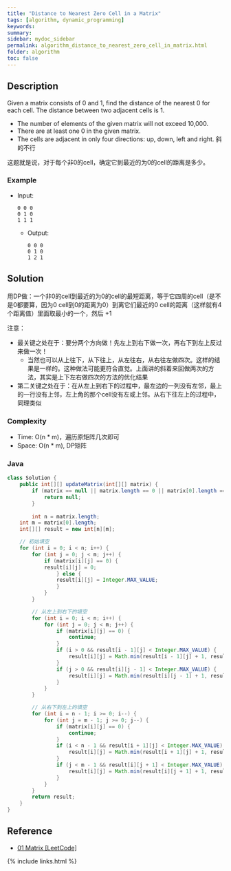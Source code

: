 ```yaml
---
title: "Distance to Nearest Zero Cell in a Matrix"
tags: [algorithm, dynamic_programming]
keywords:
summary:
sidebar: mydoc_sidebar
permalink: algorithm_distance_to_nearest_zero_cell_in_matrix.html
folder: algorithm
toc: false
---
```


## Description
Given a matrix consists of 0 and 1, find the distance of the nearest 0 for each cell. The distance between two adjacent cells is 1.
* The number of elements of the given matrix will not exceed 10,000.
* There are at least one 0 in the given matrix.
* The cells are adjacent in only four directions: up, down, left and right. 斜的不行

这题就是说，对于每个非0的cell，确定它到最近的为0的cell的距离是多少。

### Example
* Input:
  ```
  0 0 0 
  0 1 0
  1 1 1
  ```
  * Output:
    ```
    0 0 0 
    0 1 0
    1 2 1
    ```

## Solution
用DP做：一个非0的cell到最近的为0的cell的最短距离，等于它四周的cell（是不是0都要算，因为0 cell到0的距离为0）到离它们最近的0 cell的距离（这样就有4个距离值）里面取最小的一个，然后 +1

注意：
* 最关键之处在于：要分两个方向做！先左上到右下做一次，再右下到左上反过来做一次！
  * 当然也可以从上往下，从下往上，从左往右，从右往左做四次。这样的结果是一样的。这种做法可能更符合直觉。上面讲的斜着来回做两次的方法，其实是上下左右做四次的方法的优化结果
* 第二关键之处在于：在从左上到右下的过程中，最左边的一列没有左邻，最上的一行没有上邻，左上角的那个cell没有左或上邻。从右下往左上的过程中，同理类似

### Complexity
* Time: O(n * m)，遍历原矩阵几次即可
* Space: O(n * m), DP矩阵

### Java
```java
class Solution {
    public int[][] updateMatrix(int[][] matrix) {
        if (matrix == null || matrix.length == 0 || matrix[0].length == 0) {
            return null;
        }
        
        int n = matrix.length;
	int m = matrix[0].length;
	int[][] result = new int[n][m];

	// 初始填空
	for (int i = 0; i < n; i++) {
	    for (int j = 0; j < m; j++) {
	        if (matrix[i][j] == 0) {
		    result[i][j] = 0;
                } else {
	            result[i][j] = Integer.MAX_VALUE;
                }
            }
        }

        // 从左上到右下的填空
        for (int i = 0; i < n; i++) {
            for (int j = 0; j < m; j++) {
                if (matrix[i][j] == 0) {
                    continue;
                }
                if (i > 0 && result[i - 1][j] < Integer.MAX_VALUE) {
                    result[i][j] = Math.min(result[i - 1][j] + 1, result[i][j]);
                }
                if (j > 0 && result[i][j - 1] < Integer.MAX_VALUE) {
                    result[i][j] = Math.min(result[i][j - 1] + 1, result[i][j]);
                }
            }
        }

        // 从右下到左上的填空
        for (int i = n - 1; i >= 0; i--) {
            for (int j = m - 1; j >= 0; j--) {
                if (matrix[i][j] == 0) {
                    continue;
                }
                if (i < n - 1 && result[i + 1][j] < Integer.MAX_VALUE) {
                    result[i][j] = Math.min(result[i + 1][j] + 1, result[i][j]);
                }
                if (j < m - 1 && result[i][j + 1] < Integer.MAX_VALUE) {
                    result[i][j] = Math.min(result[i][j + 1] + 1, result[i][j]);
                }
            }
        }
        return result;
    }
}
```

## Reference
* [01 Matrix [LeetCode]](https://leetcode.com/problems/01-matrix/description/)

{% include links.html %}
